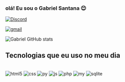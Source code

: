 ### olá! Eu sou o Gabriel Santana 😊

[![Discord](https://img.shields.io/badge/Discord-7289DA?style=for-the-badge&logo=discord&logoColor=white)](https://discord.com/channels/@372186871666835459)

[![gmail](https://img.shields.io/badge/Instagram-E4405F?style=for-the-badge&logo=instagram&logoColor=white)](https://www.instagram.com/gab_santana10?igsh=Zm5tY2ZrdDgycWIO&utm_source=gr)

![Gabriel GitHub stats](https://github-readme-stats.vercel.app/api?username=devgabs&show_icons=true&theme=radical)

## Tecnologias que eu uso no meu dia

<div style="display:inline_block"><br/>
 <img align="center" alt="html5" src="https://img.shields.io/badge/HTML5-E34F26?style=for-the-badge&logo=html5&logoColor=white"/>

 <img align="center" alt="css" src="https://img.shields.io/badge/CSS3-1572B6?style=for-the-badge&logo=css3&logoColor=white"/>

 <img align="center" alt="py" src="	https://img.shields.io/badge/Python-14354C?style=for-the-badge&logo=python&logoColor=white"/>

 <img align="center" alt="js" src="https://img.shields.io/badge/JavaScript-323330?style=for-the-badge&logo=javascript&logoColor=F7DF1E"/>

 <img align="center" alt="php" src="https://img.shields.io/badge/PHP-777BB4?style=for-the-badge&logo=php&logoColor=white"/>

 <img align="center" alt="my" src="https://img.shields.io/badge/MySQL-00000F?style=for-the-badge&logo=mysql&logoColor=white"/>

 <img align="center" alt="sqlite" src="https://img.shields.io/badge/SQLite-07405E?style=for-the-badge&logo=sqlite&logoColor=white"/>


</div> 
